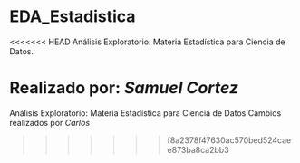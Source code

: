 # EDA_Estadistica
<<<<<<< HEAD
Análisis Exploratorio: Materia Estadística para Ciencia de Datos.

Realizado por: *Samuel Cortez*
=======
Análisis Exploratorio: Materia Estadística para Ciencia de Datos
Cambios realizados por *Carlos*
>>>>>>> f8a2378f47630ac570bed524caee873ba8ca2bb3
